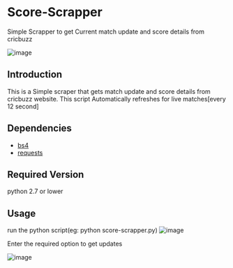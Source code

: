 # Score-Scrapper
Simple Scrapper to get Current match update and score details from cricbuzz


   ![image](https://cloud.githubusercontent.com/assets/12068512/21493711/ea37dfd0-cc32-11e6-9995-d18867fa37fc.png)

## Introduction
This is a Simple scraper that gets match update and score details from cricbuzz website.
This script Automatically refreshes for live matches[every 12 second]
## Dependencies
* [bs4](https://pypi.python.org/pypi/beautifulsoup4)
* [requests](https://pypi.python.org/pypi/requests/)

## Required Version
python 2.7 or lower

## Usage
run the python script(eg: python score-scrapper.py)
![image](https://cloud.githubusercontent.com/assets/12068512/21493842/a3e3aeaa-cc33-11e6-9053-3a5d3ae3d96c.png)

Enter the required option to get updates

![image](https://cloud.githubusercontent.com/assets/12068512/21493951/1e83beb6-cc34-11e6-906b-48eafb27d817.png)

